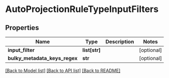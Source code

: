 # AutoProjectionRuleTypeInputFilters

## Properties
Name | Type | Description | Notes
------------ | ------------- | ------------- | -------------
**input_filter** | **list[str]** |  | [optional] 
**bulky_metadata_keys_regex** | **str** |  | [optional] 

[[Back to Model list]](../README.md#documentation-for-models) [[Back to API list]](../README.md#documentation-for-api-endpoints) [[Back to README]](../README.md)


